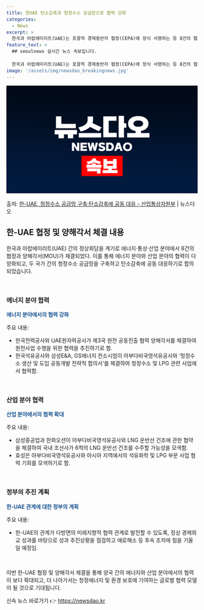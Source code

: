 ```yaml
---
title: 한UAE 탄소감축과 청정수소 공급망으로 협력 강화
categories:
  - News
excerpt: >
  한국과 아랍에미리트(UAE)는 포괄적 경제동반자 협정(CEPA)에 정식 서명하는 등 8건의 협정과 양해각서(…
feature_text: >
  ## seoulnews 실시간 뉴스 속보입니다.

  한국과 아랍에미리트(UAE)는 포괄적 경제동반자 협정(CEPA)에 정식 서명하는 등 8건의 협정과 양해각서(…
image: '/assets/img/newsdao_breakingnews.jpg'
---
```


![뉴스다오 속보](/assets/img/newsdao_breakingnews.jpg)

<p>출처: <a href="https://newsdao.kr/3972" rel="dofollow">한-UAE, 청정수소 공급망 구축·탄소감축에 공동 대응 - 산업통상자원부</a> | 뉴스다오</p>

<h2 data-ke-size="size26">한-UAE 협정 및 양해각서 체결 내용</h2>

한국과 아랍에미리트(UAE) 간의 정상회담을 계기로 에너지·통상·산업 분야에서 8건의 협정과 양해각서(MOU)가 체결되었다. 이를 통해 에너지 분야와 산업 분야의 협력이 다양화되고, 두 국가 간의 청정수소 공급망을 구축하고 탄소감축에 공동 대응하기로 합의되었습니다.

<p data-ke-size="size16">&nbsp;</p>

<h3>에너지 분야 협력</h3>

<b><span style="color: #1a5490;">에너지 분야에서의 협력 강화</span></b>

주요 내용:
- 한국전력공사와 UAE원자력공사가 제3국 원전 공동진출 협력 양해각서를 체결하여 원전사업 수행을 위한 협력을 추진하기로 함.
- 한국석유공사와 삼성E&A, GS에너지 컨소시엄이 아부다비국영석유공사와 ‘청정수소 생산 및 도입 공동개발 전략적 합의서’를 체결하여 청정수소 및 LPG 관련 사업에서 협력함.

<p data-ke-size="size16">&nbsp;</p>

<h3>산업 분야 협력</h3>

<b><span style="color: #1a5490;">산업 분야에서의 협력 확대</span></b>

주요 내용:
- 삼성중공업과 한화오션이 아부다비국영석유공사와 LNG 운반선 건조에 관한 협약을 체결하여 국내 조선사가 6척의 LNG 운반선 건조를 수주할 가능성을 모색함.
- 효성은 아부다비국영석유공사와 아시아 지역에서의 석유화학 및 LPG 부문 사업 협력 기회를 모색하기로 함.

<p data-ke-size="size16">&nbsp;</p>

<h3>정부의 추진 계획</h3>

<b><span style="color: #1a5490;">한-UAE 관계에 대한 정부의 계획</span></b>

주요 내용:
- 한-UAE의 관계가 다방면의 미래지향적 협력 관계로 발전할 수 있도록, 정상 경제외교 성과를 바탕으로 성과 추진상황을 점검하고 애로해소 등 후속 조치에 힘을 기울일 예정임.

<p data-ke-size="size16">&nbsp;</p>

이번 한-UAE 협정 및 양해각서 체결을 통해 양국 간의 에너지와 산업 분야에서의 협력이 보다 확대되고, 더 나아가서는 청정에너지 및 환경 보호에 기여하는 글로벌 협력 모델이 될 것으로 기대됩니다. 

신속 뉴스 바로가기 👉 <a href="https://newsdao.kr" rel="dofollow">https://newsdao.kr</a>


